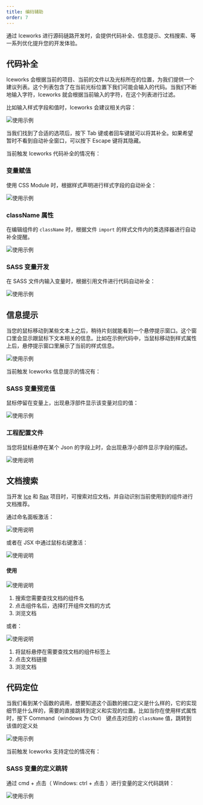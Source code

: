 ```yaml
---
title: 编码辅助
order: 7
---
```


通过 Iceworks 进行源码链路开发时，会提供代码补全、信息提示、文档搜索、等一系列优化提升您的开发体验。

## 代码补全

Iceworks 会根据当前的项目、当前的文件以及光标所在的位置，为我们提供一个建议列表。这个列表包含了在当前光标位置下我们可能会输入的代码。当我们不断地输入字符，Iceworks 就会根据当前输入的字符，在这个列表进行过滤。

比如输入样式字段和值时，Iceworks 会建议相关内容：

![使用示例](https://user-images.githubusercontent.com/56879942/87412958-3895e700-c5fc-11ea-88e2-3e3e78a07f9e.gif)

当我们找到了合适的选项后，按下 Tab 键或者回车键就可以将其补全。如果希望暂时不看到自动补全窗口，可以按下 Escape 键将其隐藏。

当前触发 Iceworks 代码补全的情况有：

### 变量赋值

使用 CSS Module 时，根据样式声明进行样式字段的自动补全：

![使用示例](https://user-images.githubusercontent.com/56879942/87412953-36cc2380-c5fc-11ea-9315-f153b1415dc8.gif)

### className 属性

在编辑组件的 `className` 时，根据文件 `import` 的样式文件内的类选择器进行自动补全提醒。

![使用示例](https://user-images.githubusercontent.com/56879942/87412926-2caa2500-c5fc-11ea-9acc-78974ddb1932.gif)

### SASS 变量开发

在 SASS 文件内输入变量时，根据引用文件进行代码自动补全：

![使用示例](https://user-images.githubusercontent.com/56879942/87523081-026a6d00-c6b9-11ea-8e8a-5d62688c020d.gif)  

## 信息提示

当您的鼠标移动到某些文本上之后，稍待片刻就能看到一个悬停提示窗口。这个窗口里会显示跟鼠标下文本相关的信息。比如在示例代码中，当鼠标移动到样式属性上后，悬停提示窗口里展示了当前的样式信息。

![使用示例](https://img.alicdn.com/tfs/TB16WClt.Y1gK0jSZFCXXcwqXXa-1468-906.gif)

当前触发 Iceworks 信息提示的情况有：

### SASS 变量预览值

鼠标停留在变量上，出现悬浮部件显示该变量对应的值：

![使用示例](https://user-images.githubusercontent.com/56879942/87412974-3e8bc800-c5fc-11ea-9a6c-ea62eecbfbff.gif)

### 工程配置文件

当您将鼠标悬停在某个 Json 的字段上时，会出现悬浮小部件显示字段的描述。

![使用说明](https://user-images.githubusercontent.com/56879942/87398212-290ca300-c5e8-11ea-9596-c15c380c0d7c.gif)

## 文档搜索

当开发 [Ice](https://ice.work/) 和 [Rax](https://rax.js.org/) 项目时，可搜索对应文档，并自动识别当前使用到的组件进行文档推荐。

通过命名面板激活：

![使用说明](https://user-images.githubusercontent.com/56879942/90105060-d73a7280-dd77-11ea-8cb6-dbda547adcf2.gif)

或者在 JSX 中通过鼠标右键激活：

![使用说明](https://user-images.githubusercontent.com/56879942/90105045-d3a6eb80-dd77-11ea-9d4e-e0f4433e36c1.gif)

#### 使用

![使用说明](https://user-images.githubusercontent.com/56879942/90112425-8d0abe80-dd82-11ea-955c-38fdaea2e7eb.gif)

1. 搜索您需要查找文档的组件名
2. 点击组件名后，选择打开组件文档的方式
3. 浏览文档

或者：

![使用说明](https://user-images.githubusercontent.com/56879942/90112444-93009f80-dd82-11ea-8413-9578f7244a21.gif)

1. 将鼠标悬停在需要查找文档的组件标签上
2. 点击文档链接
3. 浏览文档

## 代码定位

当我们看到某个函数的调用，想要知道这个函数的接口定义是什么样的，它的实现细节是什么样的，需要的直接跳转到定义和实现的位置。比如当你在使用样式属性时，按下 Command（windows 为 Ctrl） 键点击对应的 `className` 值，跳转到该值的定义处

![使用示例](https://user-images.githubusercontent.com/56879942/87412950-35026000-c5fc-11ea-83ee-33de13681911.gif)

当前触发 Iceworks 支持定位的情况有：

### SASS 变量的定义跳转

通过 cmd + 点击（ Windows: ctrl + 点击 ）进行变量的定义代码跳转：

![使用示例](https://user-images.githubusercontent.com/56879942/87419478-2456e780-c606-11ea-9842-47a01b7e85c8.gif)
